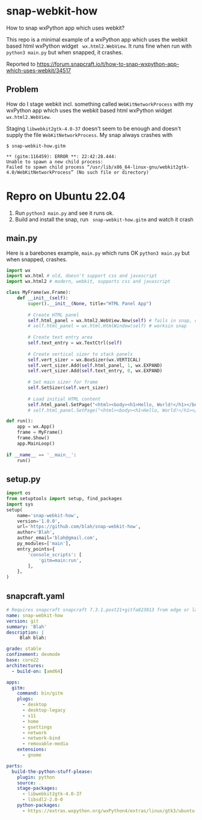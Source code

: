 # snap-webkit-how

How to snap wxPython app which uses webkit?

This repo is a minimal example of a wxPython app which uses the webkit based html wxPython widget ` wx.html2.WebView`.  It runs fine when run with `python3 main.py` but when snapped, it crashes. 

Reported to
https://forum.snapcraft.io/t/how-to-snap-wxpython-app-which-uses-webkit/34517

## Problem

How do I stage webkit incl. something called `WebKitNetworkProcess` with my wxPython app which uses the webkit based html wxPython widget ` wx.html2.WebView`.  

Staging `libwebkit2gtk-4.0-37` doesn't seem to be enough and doesn't supply the file `WebKitNetworkProcess`. My snap always crashes with
```
$ snap-webkit-how.gitm

** (gitm:116459): ERROR **: 22:42:28.444: 
Unable to spawn a new child process: 
Failed to spawn child process “/usr/lib/x86_64-linux-gnu/webkit2gtk-4.0/WebKitNetworkProcess” (No such file or directory)
```

# Repro on Ubuntu 22.04
1. Run `python3 main.py` and see it runs ok.
2. Build and install the snap, run ` snap-webkit-how.gitm` and watch it crash

## main.py
Here is a barebones example, `main.py` which runs OK `python3 main.py`  but when snapped, crashes.
```python
import wx
import wx.html # old, doesn't support css and javascript
import wx.html2 # modern, webkit, supports css and javascript

class MyFrame(wx.Frame):
    def __init__(self):
        super().__init__(None, title="HTML Panel App")
        
        # Create HTML panel
        self.html_panel = wx.html2.WebView.New(self) # fails in snap, causes Failed to spawn child process “/usr/lib/x86_64-linux-gnu/webkit2gtk-4.0/WebKitNetworkProcess” (No such file or directory)
        # self.html_panel = wx.html.HtmlWindow(self) # worksin snap
        
        # Create text entry area
        self.text_entry = wx.TextCtrl(self)
        
        # Create vertical sizer to stack panels
        self.vert_sizer = wx.BoxSizer(wx.VERTICAL)
        self.vert_sizer.Add(self.html_panel, 1, wx.EXPAND)
        self.vert_sizer.Add(self.text_entry, 0, wx.EXPAND)
        
        # Set main sizer for frame
        self.SetSizer(self.vert_sizer)
        
        # Load initial HTML content
        self.html_panel.SetPage("<html><body><h1>Hello, World!</h1></body></html>", "")
        # self.html_panel.SetPage("<html><body><h1>Hello, World!</h1></body></html>")

def run():
    app = wx.App()
    frame = MyFrame()
    frame.Show()
    app.MainLoop()
    
if __name__ == '__main__':
    run()
```

## setup.py
```python
import os
from setuptools import setup, find_packages
import sys
setup(
    name='snap-webkit-how',
    version='1.0.0',
    url='https://github.com/blah/snap-webkit-how',
    author='Blah',
    author_email='blah@gmail.com',
    py_modules=['main'],
    entry_points={
        'console_scripts': [
            'gitm=main:run',
        ],
    },    
)
```
## snapcraft.yaml
```yaml
# Requires snapcraft snapcraft 7.3.1.post21+gitfa823013 from edge or later to build this snap
name: snap-webkit-how
version: git
summary: 'Blah'
description: |
     Blah blah:

grade: stable
confinement: devmode
base: core22
architectures:
  - build-on: [amd64]

apps:
  gitm:
    command: bin/gitm
    plugs:
      - desktop
      - desktop-legacy
      - x11
      - home
      - gsettings
      - network
      - network-bind
      - removable-media
    extensions:
      - gnome

parts:
  build-the-python-stuff-please:
    plugin: python
    source: .
    stage-packages:
      - libwebkit2gtk-4.0-37
      - libsdl2-2.0-0
    python-packages:
      - https://extras.wxpython.org/wxPython4/extras/linux/gtk3/ubuntu-22.04/wxPython-4.2.0-cp310-cp310-linux_x86_64.whl
```
